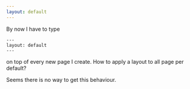 ```yaml
---
layout: default
---
```

By now I have to type

    ---
    layout: default
    ---

on top of every new page I create. How to apply a layout to all page per default?

Seems there is no way to get this behaviour.
